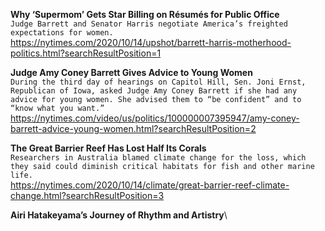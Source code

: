 **Why ‘Supermom’ Gets Star Billing on Résumés for Public Office**\
`Judge Barrett and Senator Harris negotiate America’s freighted expectations for women.`\
https://nytimes.com/2020/10/14/upshot/barrett-harris-motherhood-politics.html?searchResultPosition=1

**Judge Amy Coney Barrett Gives Advice to Young Women**\
`During the third day of hearings on Capitol Hill, Sen. Joni Ernst, Republican of Iowa, asked Judge Amy Coney Barrett if she had any advice for young women. She advised them to “be confident” and to “know what you want.”`\
https://nytimes.com/video/us/politics/100000007395947/amy-coney-barrett-advice-young-women.html?searchResultPosition=2

**The Great Barrier Reef Has Lost Half Its Corals**\
`Researchers in Australia blamed climate change for the loss, which they said could diminish critical habitats for fish and other marine life.`\
https://nytimes.com/2020/10/14/climate/great-barrier-reef-climate-change.html?searchResultPosition=3

**Airi Hatakeyama’s Journey of Rhythm and Artistry**\
